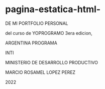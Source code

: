 # pagina-estatica-html-

DE MI PORTFOLIO PERSONAL

del curso de YOPROGRAMO 3era edicion,

ARGENTINA PROGRAMA

INTI

MINISTERIO DE DESARROLLO PRODUCTIVO

MARCIO ROSAMEL LOPEZ PEREZ

2022

